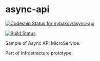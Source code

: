 # async-api

[ ![Codeship Status for irybakov/async-api](https://codeship.com/projects/aa51a9d0-9a5d-0133-957d-12ba3c70d126/status?branch=master)](https://codeship.com/projects/126425)

[![Build Status](https://snap-ci.com/irybakov/async-api/branch/master/build_image)](https://snap-ci.com/irybakov/async-api/branch/master)

Sample of Async API MicroService.

Part of Infrastracture prototype.
